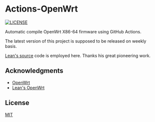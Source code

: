 # Actions-OpenWrt

[![LICENSE](https://img.shields.io/github/license/mashape/apistatus.svg?style=flat-square&label=LICENSE)](https://github.com/yuhuangniu/OpenWrt-x86_64/blob/master/LICENSE)

Automatic compile OpenWrt X86-64 firmware using GitHub Actions.

The latest version of this project is supposed to be released on weekly basis.

[Lean's source](https://github.com/coolsnowwolf/lede) code is employed here. Thanks his great pioneering work.

## Acknowledgments

- [OpenWrt](https://github.com/openwrt/openwrt)
- [Lean's OpenWrt](https://github.com/coolsnowwolf/lede)

## License

[MIT](https://github.com/yuhuangniu/OpenWrt-x86_64/blob/master/LICENSE) 
